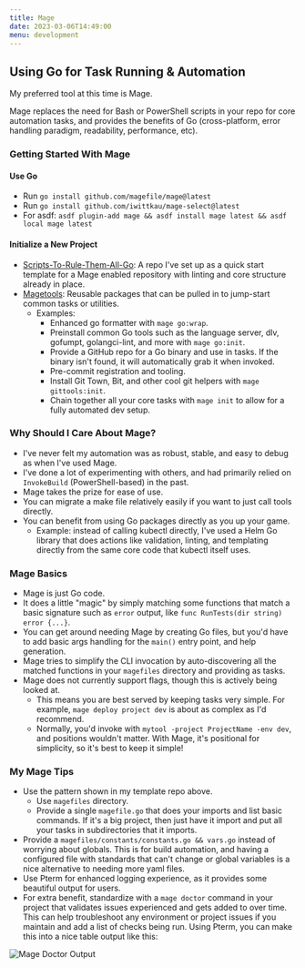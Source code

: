 ```yaml
---
title: Mage
date: 2023-03-06T14:49:00
menu: development
---
```


## Using Go for Task Running & Automation

My preferred tool at this time is Mage.

Mage replaces the need for Bash or PowerShell scripts in your repo for core automation tasks, and provides the benefits of Go (cross-platform, error handling paradigm, readability, performance, etc).

### Getting Started With Mage

#### Use Go

- Run `go install github.com/magefile/mage@latest`
- Run `go install github.com/iwittkau/mage-select@latest`
- For asdf: `asdf plugin-add mage && asdf install mage latest && asdf local mage latest`

#### Initialize a New Project

- [Scripts-To-Rule-Them-All-Go](https://github.com/sheldonhull/scripts-to-rule-them-all-go): A repo I've set up as a quick start template for a Mage enabled repository with linting and core structure already in place.
- [Magetools](https://github.com/sheldonhull/magetools): Reusable packages that can be pulled in to jump-start common tasks or utilities.
  - Examples:
    - Enhanced go formatter with `mage go:wrap`.
    - Preinstall common Go tools such as the language server, dlv, gofumpt, golangci-lint, and more with `mage go:init`.
    - Provide a GitHub repo for a Go binary and use in tasks. If the binary isn't found, it will automatically grab it when invoked.
    - Pre-commit registration and tooling.
    - Install Git Town, Bit, and other cool git helpers with `mage gittools:init`.
    - Chain together all your core tasks with `mage init` to allow for a fully automated dev setup.

### Why Should I Care About Mage?

- I've never felt my automation was as robust, stable, and easy to debug as when I've used Mage.
- I've done a lot of experimenting with others, and had primarily relied on `InvokeBuild` (PowerShell-based) in the past.
- Mage takes the prize for ease of use.
- You can migrate a make file relatively easily if you want to just call tools directly.
- You can benefit from using Go packages directly as you up your game.
  - Example: instead of calling kubectl directly, I've used a Helm Go library that does actions like validation, linting, and templating directly from the same core code that kubectl itself uses.

### Mage Basics

- Mage is just Go code.
- It does a little "magic" by simply matching some functions that match a basic signature such as `error` output, like `func RunTests(dir string) error {...}`.
- You can get around needing Mage by creating Go files, but you'd have to add basic args handling for the `main()` entry point, and help generation.
- Mage tries to simplify the CLI invocation by auto-discovering all the matched functions in your `magefiles` directory and providing as tasks.
- Mage does not currently support flags, though this is actively being looked at.
  - This means you are best served by keeping tasks very simple. For example, `mage deploy project dev` is about as complex as I'd recommend.
  - Normally, you'd invoke with `mytool -project ProjectName -env dev`, and positions wouldn't matter. With Mage, it's positional for simplicity, so it's best to keep it simple!

### My Mage Tips

- Use the pattern shown in my template repo above.
  - Use `magefiles` directory.
  - Provide a single `magefile.go` that does your imports and list basic commands. If it's a big project, then just have it import and put all your tasks in subdirectories that it imports.
- Provide a `magefiles/constants/constants.go && vars.go` instead of worrying about globals.
  This is for build automation, and having a configured file with standards that can't change or global variables is a nice alternative to needing more yaml files.
- Use Pterm for enhanced logging experience, as it provides some beautiful output for users.
- For extra benefit, standardize with a `mage doctor` command in your project that validates issues experienced and gets added to over time.
  This can help troubleshoot any environment or project issues if you maintain and add a list of checks being run.
  Using Pterm, you can make this into a nice table output like this:

![Mage Doctor Output](/images/notes/2022-06-11-16.52.33-mage-doctor.png 'Mage Doctor Output')
